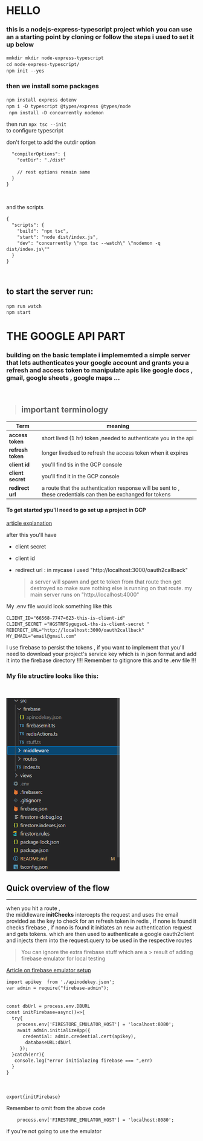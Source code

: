 # HELLO
### this is a nodejs-express-typescript project which you can use an a starting point by cloning or follow the steps i used to set it up below

  ```mmkdir mkdir node-express-typescript ```<br/>
```cd node-express-typescript/```<br/>
```npm init --yes```<br/>

### then we install some packages

  ``` npm install express dotenv ```<br/>
 ``` npm i -D typescript @types/express @types/node ```<br/>
 ``` npm install -D concurrently nodemon```<br/>


then run 
```npx tsc --init ```<br/>
to configure typescript

don't forget to add the outdir option
```{
  "compilerOptions": {
    "outDir": "./dist"

    // rest options remain same
  }
}
```
<br/>

and the scripts
```
{
  "scripts": {
    "build": "npx tsc",
    "start": "node dist/index.js",
    "dev": "concurrently \"npx tsc --watch\" \"nodemon -q dist/index.js\""
  }
}
```
<br/>

## to start the server run:

```
npm run watch
npm start 
```

# THE GOOGLE API PART

### building on the basic template i implememted  a simple server that lets authenticates your google account and grants you a refresh and access token to manipulate apis like google docs , gmail, google sheets , google maps ...

<br/>

> ## important terminology

| Term | meaning |
| ---------------- | ---------------- |
| **access token**     |  short lived (1 hr) token ,needed to authenticate you in the api  |
| **refresh token**    | longer livedsed to refresh the access token when it expires
| **client id** | you'll find tis in the GCP console|
| **client secret** | you'll find it in the GCP console |
|**redirect url**| a route that the authentication response will be sent to , these credentials can then be exchanged for tokens|

#### To get started ypu'll need to go set up a project in GCP

[article explanation](https://dev.to/tigawanna/my-experience-with-google-apis-and-oauth2-4786)

after this you'll have

- client secret
- client id
- redirect url : in mycase i used "http://localhost:3000/oauth2callback"

  > a server will spawn and get te token from that route then get destroyed so make sure nothing
  >  else is running on that route. my main server runs on "http://localhost:4000" 

My .env file would look something like this

```
CLIENT_ID="66568-7747=623-this-is-client-id"
CLIENT_SECRET ="HGSTRFSygugsoL-ths-is-client-secret "
REDIRECT_URL="http://localhost:3000/oauth2callback"
MY_EMAIL="email@gmail.com"
```

I use firebase to persist the tokens , if you want to implement that you'll need to download your project's  service key which is in json format and add it into the firebase directory 
!!!! Remember to gitignore this and te .env file !!!

### My file structire looks like this:
<br/>

![file structure](./readmeres/file-str.png)

## Quick overview of the flow

----
when you hit a route ,<br/>
the middleware **initChecks** intercepts the request and 
uses the email provided as the key to check for an refresh token in redis , if none is found it checks firebase , if nono is found it initiates an new authentication request and gets tokens.
which are then used to authenticate a google oauth2client and injects them into the request.query to be used in the respective routes

> You can ignore the extra firebase stuff which are a      > result of adding firebase emulator for local testing

[Article on firebase emulator setup](https://dev.to/tigawanna/firebase-emulator-16l2)

```
import apikey  from './apinodekey.json';
var admin = require("firebase-admin");


const dbUrl = process.env.DBURL
const initFirebase=async()=>{
  try{
    process.env['FIRESTORE_EMULATOR_HOST'] = 'localhost:8080';
    await admin.initializeApp({
      credential: admin.credential.cert(apikey),
       databaseURL:dbUrl
     });
  }catch(err){
   console.log("error initialozing firebase === ",err)
  }
}



export{initFirebase}
```

Remember to omit from the above code
```
    process.env['FIRESTORE_EMULATOR_HOST'] = 'localhost:8080';
 ```

 if you're not going to use the emulator  
